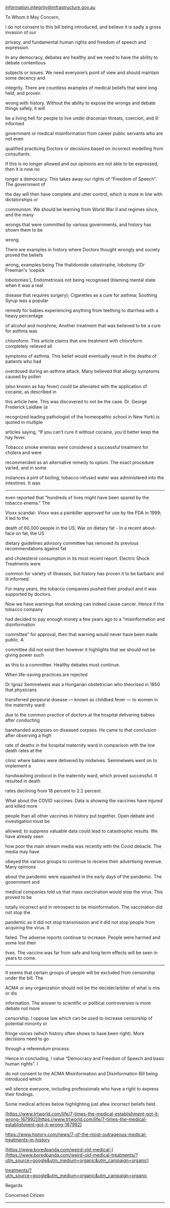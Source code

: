 [information.integrity@infrastructure.gov.au](mailto:information.integrity@infrastructure.gov.au)

To Whom it May Concern,


I do not consent to this bill being introduced, and believe it is sadly a gross invasion of our


privacy, and fundamental human rights and freedom of speech and expression.


In any democracy, debates are healthy and we need to have the ability to debate contentious


subjects or issues. We need everyone’s point of view and should maintain some decency and


integrity. There are countless examples of medical beliefs that were long held, and proven


wrong with history. Without the ability to expose the wrongs and debate things safely, it will


be a living hell for people to live under draconian threats, coercion, and ill informed


government or medical misinformation from career public servants who are not even


qualified practicing Doctors or decisions based on incorrect modelling from consultants.


If this is no longer allowed and our opinions are not able to be expressed, then it is now no


longer a democracy. This takes away our rights of “Freedom of Speech”. The government of


the day will then have complete and utter control, which is more in line with dictatorships or


communism. We should be learning from World War II and regimes since, and the many


wrongs that were committed by various governments, and history has shown them to be


wrong.


There are examples in history where Doctors thought wrongly and society proved the beliefs


wrong, examples being The thalidomide catastrophe, lobotomy (Dr Freeman's ‘icepick


lobotomies'), Endometriosis not being recognised (blaming mental state when it was a real


disease that requires surgery); Cigarettes as a cure for asthma; Soothing Syrup was a popular


remedy for babies experiencing anything from teething to diarrhea with a heavy percentage


of alcohol and morphine; Another treatment that was believed to be a cure for asthma was

chloroform. This article claims that one treatment with chloroform completely relieved all

symptoms of asthma. This belief would eventually result in the deaths of patients who had

overdosed during an asthma attack. Many believed that allergy symptoms caused by pollen


(also known as hay fever) could be alleviated with the application of cocaine, as described in


this article here. This was discovered to not be the case. Dr. George Frederick Laidlaw (a


recognized leading pathologist of the homeopathic school in New York) is quoted in multiple

articles saying, “If you can’t cure it without cocaine, you’d better keep the hay fever.

Tobacco smoke enemas were considered a successful treatment for cholera and were


recommended as an alternative remedy to opium. The exact procedure varied, and in some


instances a pint of boiling, tobacco-infused water was administered into the intestines. It was


-----

even reported that “hundreds of lives might have been spared by the tobacco enema.” The


Vioxx scandal- Vioxx was a painkiller approved for use by the FDA in 1999; it led to the


death of 60,000 people in the US; War on dietary fat - In a recent about-face on fat, the US


dietary guidelines advisory committee has removed its previous recommendations against fat


and cholesterol consumption in its most recent report. Electric Shock Treatments were


common for variety of illnesses, but history has proven it to be barbaric and ill informed.


For many years, the tobacco companies pushed their product and it was supported by doctors.

Now we have warnings that smoking can indeed cause cancer. Hence if the tobacco company


had decided to pay enough money a few years ago to a “misinformation and disinformation


committee” for approval, then that warning would never have been made public. A


committee did not exist then however it highlights that we should not be giving power such


as this to a committee. Healthy debates must continue.


When life-saving practices are rejected


Dr Ignaz Semmelweis was a Hungarian obstetrician who theorised in 1850 that physicians


transferred perpeural disease — known as childbed fever — to women in the maternity ward


due to the common practice of doctors at the hospital delivering babies after conducting


barehanded autopsies on diseased corpses. He came to that conclusion after observing a high


rate of deaths in the hospital maternity ward in comparison with the low death rates at the


clinic where babies were delivered by midwives. Semmelweis went on to implement a


handwashing protocol in the maternity ward, which proved successful. It resulted in death


rates declining from 18 percent to 2.2 percent.


What about the COVID vaccines. Data is showing the vaccines have injured and killed more

people than all other vaccines in history put together. Open debate and investigation must be


allowed, to suppress valuable data could lead to catastrophic results. We have already seen


how poor the main stream media was recently with the Covid debacle. The media may have


obeyed the various groups to continue to receive their advertising revenue. Many opinions

about the pandemic were squashed in the early days of the pandemic. The government and

medical companies told us that mass vaccination would stop the virus. This proved to be

totally incorrect and in retrospect to be misinformation. The vaccination did not stop the


pandemic as it did not stop transmission and it did not stop people from acquiring the virus. It


failed. The adverse reports continue to increase. People were harmed and some lost their

lives. The vaccine was far from safe and long term effects will be seen in years to come.


-----

It seems that certain groups of people will be excluded from censorship under the bill. The


ACMA or any organization should not be the decider/arbiter of what is mis or dis

information. The answer to scientific or political controversies is more debate not more


censorship. I oppose law which can be used to increase censorship of potential minority or


fringe voices (which history often shows to have been right). More decisions need to go


through a referendum process.


Hence in concluding, I value “Democracy and Freedom of Speech and basic human rights”. I


do not consent to the ACMA Misinformation and Disinformation Bill being introduced which


will silence everyone, including professionals who have a right to express their findings.


Some medical artices below highlighting just afew incorrect beliefs held.


[https://www.trtworld.com/life/7-times-the-medical-establishment-got-it-wrong-167992](https://www.trtworld.com/life/7-times-the-medical-establishment-got-it-wrong-167992)


https://www.history.com/news/7-of-the-most-outrageous-medical-treatments-in-history


[https://www.boredpanda.com/weird-old-medical-](https://www.boredpanda.com/weird-old-medical-treatments/?utm_source=google&utm_medium=organic&utm_campaign=organic)


[treatments/?utm_source=google&utm_medium=organic&utm_campaign=organic](https://www.boredpanda.com/weird-old-medical-treatments/?utm_source=google&utm_medium=organic&utm_campaign=organic)


Regards


Concerned Citizen


-----

